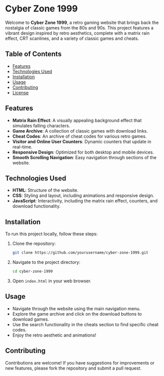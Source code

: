 # Cyber Zone 1999

Welcome to **Cyber Zone 1999**, a retro gaming website that brings back the nostalgia of classic games from the 80s and 90s. This project features a vibrant design inspired by retro aesthetics, complete with a matrix rain effect, CRT scanlines, and a variety of classic games and cheats.

## Table of Contents

- [Features](#features)
- [Technologies Used](#technologies-used)
- [Installation](#installation)
- [Usage](#usage)
- [Contributing](#contributing)
- [License](#license)

## Features

- **Matrix Rain Effect**: A visually appealing background effect that simulates falling characters.
- **Game Archive**: A collection of classic games with download links.
- **Cheat Codes**: An archive of cheat codes for various retro games.
- **Visitor and Online User Counters**: Dynamic counters that update in real-time.
- **Responsive Design**: Optimized for both desktop and mobile devices.
- **Smooth Scrolling Navigation**: Easy navigation through sections of the website.

## Technologies Used

- **HTML**: Structure of the website.
- **CSS**: Styling and layout, including animations and responsive design.
- **JavaScript**: Interactivity, including the matrix rain effect, counters, and download functionality.

## Installation

To run this project locally, follow these steps:

1. Clone the repository:
   ```bash
   git clone https://github.com/yourusername/cyber-zone-1999.git
   ```
2. Navigate to the project directory:
   ```bash
   cd cyber-zone-1999
   ```
3. Open `index.html` in your web browser.

## Usage

- Navigate through the website using the main navigation menu.
- Explore the game archive and click on the download buttons to download games.
- Use the search functionality in the cheats section to find specific cheat codes.
- Enjoy the retro aesthetic and animations!

## Contributing

Contributions are welcome! If you have suggestions for improvements or new features, please fork the repository and submit a pull request.

